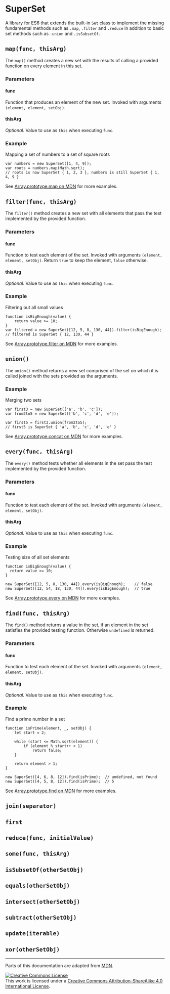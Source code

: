 # SuperSet

A library for ES6 that extends the built-in `Set` class to implement the missing fundamental methods such as `.map`,
`.filter` and `.reduce` in addition to basic set methods such as `.union` and `.isSubsetOf`.


## `map(func, thisArg)`

The `map()` method creates a new set with the results of calling a provided function on every element in this set.

### Parameters

#### func

Function that produces an element of the new set. Invoked with arguments `(element, element, setObj)`.

#### thisArg

*Optional.* Value to use as `this` when executing `func`. 

### Example

Mapping a set of numbers to a set of square roots

    var numbers = new SuperSet([1, 4, 9]);
    var roots = numbers.map(Math.sqrt);
    // roots is now SuperSet { 1, 2, 3 }, numbers is still SuperSet { 1, 4, 9 }

See [Array.prototype.map on MDN](https://developer.mozilla.org/en-US/docs/Web/JavaScript/Reference/Global_Objects/Array/map)
for more examples.


## `filter(func, thisArg)`

The `filter()` method creates a new set with all elements that pass the test implemented by the provided function.

### Parameters

#### func

Function to test each element of the set. Invoked with arguments `(element, element, setObj)`. Return `true` to keep the
element, `false` otherwise.

#### thisArg

*Optional.* Value to use as `this` when executing `func`. 

### Example

Filtering out all small values

    function isBigEnough(value) {
        return value >= 10;
    }
    var filtered = new SuperSet([12, 5, 8, 130, 44]).filter(isBigEnough);
    // filtered is SuperSet { 12, 130, 44 }

See [Array.prototype.filter on MDN](https://developer.mozilla.org/en-US/docs/Web/JavaScript/Reference/Global_Objects/Array/filter)
for more examples.


## `union()`

The `union()` method returns a new set comprised of the set on which it is called joined with the sets provided as the
arguments.

### Example

Merging two sets

    var first3 = new SuperSet(['a', 'b', 'c']);
    var from2to5 = new SuperSet(['b', 'c', 'd', 'e']);
    
    var first5 = first3.union(from2to5);
    // first5 is SuperSet { 'a', 'b', 'c', 'd', 'e' }

See [Array.prototype.concat on MDN](https://developer.mozilla.org/en-US/docs/Web/JavaScript/Reference/Global_Objects/Array/concat)
for more examples.


## `every(func, thisArg)`

The `every()` method tests whether all elements in the set pass the test implemented by the provided function.

### Parameters

#### func

Function to test each element of the set. Invoked with arguments `(element, element, setObj)`.

#### thisArg

*Optional.* Value to use as `this` when executing `func`. 

### Example

Testing size of all set elements

    function isBigEnough(value) {
      return value >= 10;
    }
    
    new SuperSet([12, 5, 8, 130, 44]).every(isBigEnough);    // false
    new SuperSet([12, 54, 18, 130, 44]).every(isBigEnough);  // true

See [Array.prototype.every on MDN](https://developer.mozilla.org/en-US/docs/Web/JavaScript/Reference/Global_Objects/Array/every)
for more examples.


## `find(func, thisArg)`

The `find()` method returns a value in the set, if an element in the set satisfies the provided testing function.
Otherwise `undefined` is returned.

### Parameters

#### func

Function to test each element of the set. Invoked with arguments `(element, element, setObj)`.

#### thisArg

*Optional.* Value to use as `this` when executing `func`. 

### Example

Find a prime number in a set

    function isPrime(element, _, setObj) {
        let start = 2;
        
        while (start <= Math.sqrt(element)) {
            if (element % start++ < 1)
                return false;
        }
        
        return element > 1;
    }
    
    new SuperSet([4, 6, 8, 12]).find(isPrime);  // undefined, not found
    new SuperSet([4, 5, 8, 12]).find(isPrime);  // 5

See [Array.prototype.find on MDN](https://developer.mozilla.org/en-US/docs/Web/JavaScript/Reference/Global_Objects/Array/find)
for more examples.


## `join(separator)`


## `first`


## `reduce(func, initialValue)`


## `some(func, thisArg)`


## `isSubsetOf(otherSetObj)`


## `equals(otherSetObj)`


## `intersect(otherSetObj)`


## `subtract(otherSetObj)`


## `update(iterable)`


## `xor(otherSetObj)`


---

Parts of this documentation are adapted from [MDN](https://developer.mozilla.org). 

[![Creative Commons License](https://i.creativecommons.org/l/by-sa/4.0/88x31.png)](http://creativecommons.org/licenses/by-sa/4.0/)  
This work is licensed under a [Creative Commons Attribution-ShareAlike 4.0 International License](http://creativecommons.org/licenses/by-sa/4.0/).
